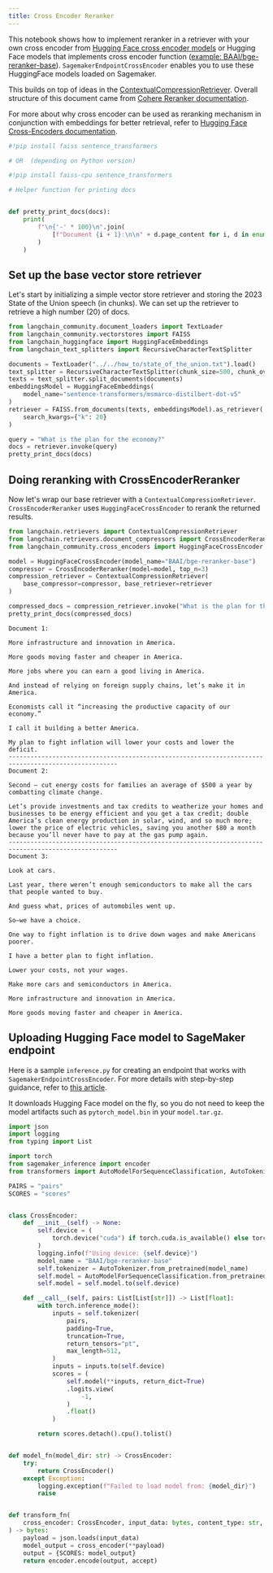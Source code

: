 ```yaml
---
title: Cross Encoder Reranker
---
```


This notebook shows how to implement reranker in a retriever with your own cross encoder from [Hugging Face cross encoder models](https://huggingface.co/cross-encoder) or Hugging Face models that implements cross encoder function ([example: BAAI/bge-reranker-base](https://huggingface.co/BAAI/bge-reranker-base)). `SagemakerEndpointCrossEncoder` enables you to use these HuggingFace models loaded on Sagemaker.

This builds on top of ideas in the [ContextualCompressionRetriever](/oss/how-to/contextual_compression). Overall structure of this document came from [Cohere Reranker documentation](/oss/integrations/retrievers/cohere-reranker).

For more about why cross encoder can be used as reranking mechanism in conjunction with embeddings for better retrieval, refer to [Hugging Face Cross-Encoders documentation](https://www.sbert.net/examples/applications/cross-encoder/README.html).


```python
#!pip install faiss sentence_transformers

# OR  (depending on Python version)

#!pip install faiss-cpu sentence_transformers
```


```python
# Helper function for printing docs


def pretty_print_docs(docs):
    print(
        f"\n{'-' * 100}\n".join(
            [f"Document {i + 1}:\n\n" + d.page_content for i, d in enumerate(docs)]
        )
    )
```

## Set up the base vector store retriever
Let's start by initializing a simple vector store retriever and storing the 2023 State of the Union speech (in chunks). We can set up the retriever to retrieve a high number (20) of docs.


```python
from langchain_community.document_loaders import TextLoader
from langchain_community.vectorstores import FAISS
from langchain_huggingface import HuggingFaceEmbeddings
from langchain_text_splitters import RecursiveCharacterTextSplitter

documents = TextLoader("../../how_to/state_of_the_union.txt").load()
text_splitter = RecursiveCharacterTextSplitter(chunk_size=500, chunk_overlap=100)
texts = text_splitter.split_documents(documents)
embeddingsModel = HuggingFaceEmbeddings(
    model_name="sentence-transformers/msmarco-distilbert-dot-v5"
)
retriever = FAISS.from_documents(texts, embeddingsModel).as_retriever(
    search_kwargs={"k": 20}
)

query = "What is the plan for the economy?"
docs = retriever.invoke(query)
pretty_print_docs(docs)
```

## Doing reranking with CrossEncoderReranker
Now let's wrap our base retriever with a `ContextualCompressionRetriever`. `CrossEncoderReranker` uses `HuggingFaceCrossEncoder` to rerank the returned results.


```python
from langchain.retrievers import ContextualCompressionRetriever
from langchain.retrievers.document_compressors import CrossEncoderReranker
from langchain_community.cross_encoders import HuggingFaceCrossEncoder

model = HuggingFaceCrossEncoder(model_name="BAAI/bge-reranker-base")
compressor = CrossEncoderReranker(model=model, top_n=3)
compression_retriever = ContextualCompressionRetriever(
    base_compressor=compressor, base_retriever=retriever
)

compressed_docs = compression_retriever.invoke("What is the plan for the economy?")
pretty_print_docs(compressed_docs)
```
```output
Document 1:

More infrastructure and innovation in America. 

More goods moving faster and cheaper in America. 

More jobs where you can earn a good living in America. 

And instead of relying on foreign supply chains, let’s make it in America. 

Economists call it “increasing the productive capacity of our economy.” 

I call it building a better America. 

My plan to fight inflation will lower your costs and lower the deficit.
----------------------------------------------------------------------------------------------------
Document 2:

Second – cut energy costs for families an average of $500 a year by combatting climate change.  

Let’s provide investments and tax credits to weatherize your homes and businesses to be energy efficient and you get a tax credit; double America’s clean energy production in solar, wind, and so much more;  lower the price of electric vehicles, saving you another $80 a month because you’ll never have to pay at the gas pump again.
----------------------------------------------------------------------------------------------------
Document 3:

Look at cars. 

Last year, there weren’t enough semiconductors to make all the cars that people wanted to buy. 

And guess what, prices of automobiles went up. 

So—we have a choice. 

One way to fight inflation is to drive down wages and make Americans poorer.  

I have a better plan to fight inflation. 

Lower your costs, not your wages. 

Make more cars and semiconductors in America. 

More infrastructure and innovation in America. 

More goods moving faster and cheaper in America.
```
## Uploading Hugging Face model to SageMaker endpoint

Here is a sample `inference.py` for creating an endpoint that works with `SagemakerEndpointCrossEncoder`. For more details with step-by-step guidance, refer to [this article](https://huggingface.co/blog/kchoe/deploy-any-huggingface-model-to-sagemaker). 

It downloads Hugging Face model on the fly, so you do not need to keep the model artifacts such as `pytorch_model.bin` in your `model.tar.gz`.


```python
import json
import logging
from typing import List

import torch
from sagemaker_inference import encoder
from transformers import AutoModelForSequenceClassification, AutoTokenizer

PAIRS = "pairs"
SCORES = "scores"


class CrossEncoder:
    def __init__(self) -> None:
        self.device = (
            torch.device("cuda") if torch.cuda.is_available() else torch.device("cpu")
        )
        logging.info(f"Using device: {self.device}")
        model_name = "BAAI/bge-reranker-base"
        self.tokenizer = AutoTokenizer.from_pretrained(model_name)
        self.model = AutoModelForSequenceClassification.from_pretrained(model_name)
        self.model = self.model.to(self.device)

    def __call__(self, pairs: List[List[str]]) -> List[float]:
        with torch.inference_mode():
            inputs = self.tokenizer(
                pairs,
                padding=True,
                truncation=True,
                return_tensors="pt",
                max_length=512,
            )
            inputs = inputs.to(self.device)
            scores = (
                self.model(**inputs, return_dict=True)
                .logits.view(
                    -1,
                )
                .float()
            )

        return scores.detach().cpu().tolist()


def model_fn(model_dir: str) -> CrossEncoder:
    try:
        return CrossEncoder()
    except Exception:
        logging.exception(f"Failed to load model from: {model_dir}")
        raise


def transform_fn(
    cross_encoder: CrossEncoder, input_data: bytes, content_type: str, accept: str
) -> bytes:
    payload = json.loads(input_data)
    model_output = cross_encoder(**payload)
    output = {SCORES: model_output}
    return encoder.encode(output, accept)
```

